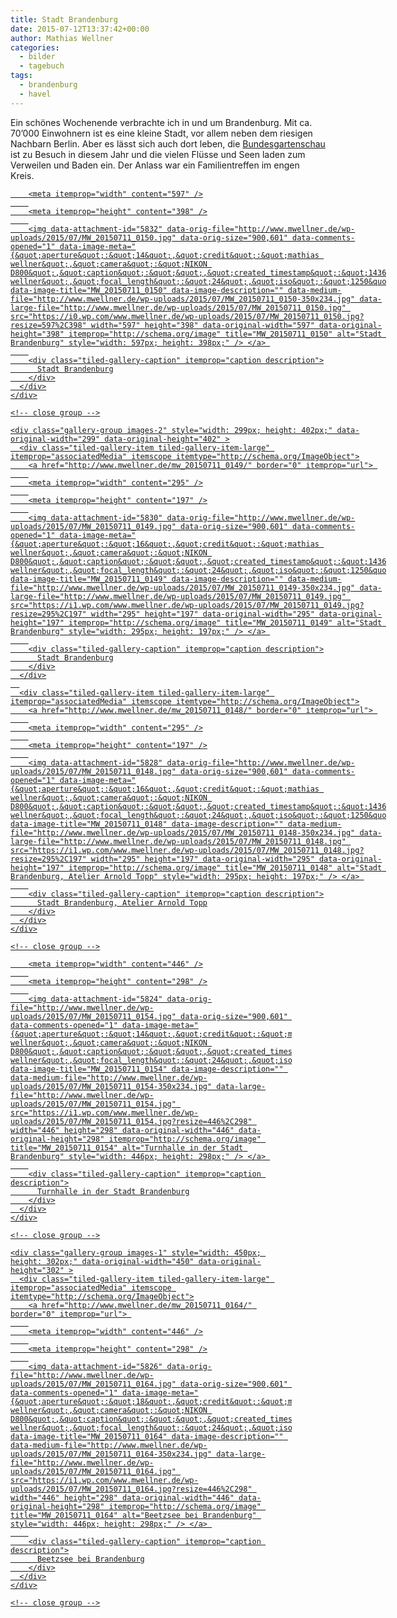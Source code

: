 ```yaml
---
title: Stadt Brandenburg
date: 2015-07-12T13:37:42+00:00
author: Mathias Wellner
categories:
  - bilder
  - tagebuch
tags:
  - brandenburg
  - havel
---
```

Ein schönes Wochenende verbrachte ich in und um Brandenburg. Mit ca. 70&#8217;000 Einwohnern ist es eine kleine Stadt, vor allem neben dem riesigen Nachbarn Berlin. Aber es lässt sich auch dort leben, die <a href="http://www.buga-2015-havelregion.de/" title="BUGA 2015 Havelregion" target="_blank">Bundesgartenschau</a> ist zu Besuch in diesem Jahr und die vielen Flüsse und Seen laden zum Verweilen und Baden ein. Der Anlass war ein Familientreffen im engen Kreis. 

<div class="tiled-gallery type-rectangular tiled-gallery-unresized" data-original-width="900" data-carousel-extra='{&quot;blog_id&quot;:1,&quot;permalink&quot;:&quot;http:\/\/www.mwellner.de\/2015\/07\/12\/stadt-brandenburg\/&quot;,&quot;likes_blog_id&quot;:&quot;9056871&quot;}' itemscope itemtype="http://schema.org/ImageGallery" >
  <div class="gallery-row" style="width: 900px; height: 402px;" data-original-width="900" data-original-height="402" >
    <div class="gallery-group images-1" style="width: 601px; height: 402px;" data-original-width="601" data-original-height="402" >
      <div class="tiled-gallery-item tiled-gallery-item-large" itemprop="associatedMedia" itemscope itemtype="http://schema.org/ImageObject">
        <a href="http://www.mwellner.de/mw_20150711_0150/" border="0" itemprop="url"> 
        
        <meta itemprop="width" content="597" />
        
        <meta itemprop="height" content="398" />
        
        <img data-attachment-id="5832" data-orig-file="http://www.mwellner.de/wp-uploads/2015/07/MW_20150711_0150.jpg" data-orig-size="900,601" data-comments-opened="1" data-image-meta="{&quot;aperture&quot;:&quot;14&quot;,&quot;credit&quot;:&quot;mathias wellner&quot;,&quot;camera&quot;:&quot;NIKON D800&quot;,&quot;caption&quot;:&quot;&quot;,&quot;created_timestamp&quot;:&quot;1436613460&quot;,&quot;copyright&quot;:&quot;mathias wellner&quot;,&quot;focal_length&quot;:&quot;24&quot;,&quot;iso&quot;:&quot;1250&quot;,&quot;shutter_speed&quot;:&quot;0.00125&quot;,&quot;title&quot;:&quot;&quot;,&quot;orientation&quot;:&quot;0&quot;}" data-image-title="MW_20150711_0150" data-image-description="" data-medium-file="http://www.mwellner.de/wp-uploads/2015/07/MW_20150711_0150-350x234.jpg" data-large-file="http://www.mwellner.de/wp-uploads/2015/07/MW_20150711_0150.jpg" src="https://i0.wp.com/www.mwellner.de/wp-uploads/2015/07/MW_20150711_0150.jpg?resize=597%2C398" width="597" height="398" data-original-width="597" data-original-height="398" itemprop="http://schema.org/image" title="MW_20150711_0150" alt="Stadt Brandenburg" style="width: 597px; height: 398px;" /> </a> 
        
        <div class="tiled-gallery-caption" itemprop="caption description">
          Stadt Brandenburg
        </div>
      </div>
    </div>
    
    <!-- close group -->
    
    <div class="gallery-group images-2" style="width: 299px; height: 402px;" data-original-width="299" data-original-height="402" >
      <div class="tiled-gallery-item tiled-gallery-item-large" itemprop="associatedMedia" itemscope itemtype="http://schema.org/ImageObject">
        <a href="http://www.mwellner.de/mw_20150711_0149/" border="0" itemprop="url"> 
        
        <meta itemprop="width" content="295" />
        
        <meta itemprop="height" content="197" />
        
        <img data-attachment-id="5830" data-orig-file="http://www.mwellner.de/wp-uploads/2015/07/MW_20150711_0149.jpg" data-orig-size="900,601" data-comments-opened="1" data-image-meta="{&quot;aperture&quot;:&quot;16&quot;,&quot;credit&quot;:&quot;mathias wellner&quot;,&quot;camera&quot;:&quot;NIKON D800&quot;,&quot;caption&quot;:&quot;&quot;,&quot;created_timestamp&quot;:&quot;1436612851&quot;,&quot;copyright&quot;:&quot;mathias wellner&quot;,&quot;focal_length&quot;:&quot;24&quot;,&quot;iso&quot;:&quot;1250&quot;,&quot;shutter_speed&quot;:&quot;0.001&quot;,&quot;title&quot;:&quot;&quot;,&quot;orientation&quot;:&quot;0&quot;}" data-image-title="MW_20150711_0149" data-image-description="" data-medium-file="http://www.mwellner.de/wp-uploads/2015/07/MW_20150711_0149-350x234.jpg" data-large-file="http://www.mwellner.de/wp-uploads/2015/07/MW_20150711_0149.jpg" src="https://i1.wp.com/www.mwellner.de/wp-uploads/2015/07/MW_20150711_0149.jpg?resize=295%2C197" width="295" height="197" data-original-width="295" data-original-height="197" itemprop="http://schema.org/image" title="MW_20150711_0149" alt="Stadt Brandenburg" style="width: 295px; height: 197px;" /> </a> 
        
        <div class="tiled-gallery-caption" itemprop="caption description">
          Stadt Brandenburg
        </div>
      </div>
      
      <div class="tiled-gallery-item tiled-gallery-item-large" itemprop="associatedMedia" itemscope itemtype="http://schema.org/ImageObject">
        <a href="http://www.mwellner.de/mw_20150711_0148/" border="0" itemprop="url"> 
        
        <meta itemprop="width" content="295" />
        
        <meta itemprop="height" content="197" />
        
        <img data-attachment-id="5828" data-orig-file="http://www.mwellner.de/wp-uploads/2015/07/MW_20150711_0148.jpg" data-orig-size="900,601" data-comments-opened="1" data-image-meta="{&quot;aperture&quot;:&quot;16&quot;,&quot;credit&quot;:&quot;mathias wellner&quot;,&quot;camera&quot;:&quot;NIKON D800&quot;,&quot;caption&quot;:&quot;&quot;,&quot;created_timestamp&quot;:&quot;1436612685&quot;,&quot;copyright&quot;:&quot;mathias wellner&quot;,&quot;focal_length&quot;:&quot;24&quot;,&quot;iso&quot;:&quot;1250&quot;,&quot;shutter_speed&quot;:&quot;0.001&quot;,&quot;title&quot;:&quot;&quot;,&quot;orientation&quot;:&quot;0&quot;}" data-image-title="MW_20150711_0148" data-image-description="" data-medium-file="http://www.mwellner.de/wp-uploads/2015/07/MW_20150711_0148-350x234.jpg" data-large-file="http://www.mwellner.de/wp-uploads/2015/07/MW_20150711_0148.jpg" src="https://i1.wp.com/www.mwellner.de/wp-uploads/2015/07/MW_20150711_0148.jpg?resize=295%2C197" width="295" height="197" data-original-width="295" data-original-height="197" itemprop="http://schema.org/image" title="MW_20150711_0148" alt="Stadt Brandenburg, Atelier Arnold Topp" style="width: 295px; height: 197px;" /> </a> 
        
        <div class="tiled-gallery-caption" itemprop="caption description">
          Stadt Brandenburg, Atelier Arnold Topp
        </div>
      </div>
    </div>
    
    <!-- close group -->
  </div>
  
  <!-- close row -->
  
  <div class="gallery-row" style="width: 900px; height: 302px;" data-original-width="900" data-original-height="302" >
    <div class="gallery-group images-1" style="width: 450px; height: 302px;" data-original-width="450" data-original-height="302" >
      <div class="tiled-gallery-item tiled-gallery-item-large" itemprop="associatedMedia" itemscope itemtype="http://schema.org/ImageObject">
        <a href="http://www.mwellner.de/mw_20150711_0154/" border="0" itemprop="url"> 
        
        <meta itemprop="width" content="446" />
        
        <meta itemprop="height" content="298" />
        
        <img data-attachment-id="5824" data-orig-file="http://www.mwellner.de/wp-uploads/2015/07/MW_20150711_0154.jpg" data-orig-size="900,601" data-comments-opened="1" data-image-meta="{&quot;aperture&quot;:&quot;14&quot;,&quot;credit&quot;:&quot;mathias wellner&quot;,&quot;camera&quot;:&quot;NIKON D800&quot;,&quot;caption&quot;:&quot;&quot;,&quot;created_timestamp&quot;:&quot;1436614168&quot;,&quot;copyright&quot;:&quot;mathias wellner&quot;,&quot;focal_length&quot;:&quot;24&quot;,&quot;iso&quot;:&quot;1250&quot;,&quot;shutter_speed&quot;:&quot;0.00125&quot;,&quot;title&quot;:&quot;&quot;,&quot;orientation&quot;:&quot;0&quot;}" data-image-title="MW_20150711_0154" data-image-description="" data-medium-file="http://www.mwellner.de/wp-uploads/2015/07/MW_20150711_0154-350x234.jpg" data-large-file="http://www.mwellner.de/wp-uploads/2015/07/MW_20150711_0154.jpg" src="https://i1.wp.com/www.mwellner.de/wp-uploads/2015/07/MW_20150711_0154.jpg?resize=446%2C298" width="446" height="298" data-original-width="446" data-original-height="298" itemprop="http://schema.org/image" title="MW_20150711_0154" alt="Turnhalle in der Stadt Brandenburg" style="width: 446px; height: 298px;" /> </a> 
        
        <div class="tiled-gallery-caption" itemprop="caption description">
          Turnhalle in der Stadt Brandenburg
        </div>
      </div>
    </div>
    
    <!-- close group -->
    
    <div class="gallery-group images-1" style="width: 450px; height: 302px;" data-original-width="450" data-original-height="302" >
      <div class="tiled-gallery-item tiled-gallery-item-large" itemprop="associatedMedia" itemscope itemtype="http://schema.org/ImageObject">
        <a href="http://www.mwellner.de/mw_20150711_0164/" border="0" itemprop="url"> 
        
        <meta itemprop="width" content="446" />
        
        <meta itemprop="height" content="298" />
        
        <img data-attachment-id="5826" data-orig-file="http://www.mwellner.de/wp-uploads/2015/07/MW_20150711_0164.jpg" data-orig-size="900,601" data-comments-opened="1" data-image-meta="{&quot;aperture&quot;:&quot;18&quot;,&quot;credit&quot;:&quot;mathias wellner&quot;,&quot;camera&quot;:&quot;NIKON D800&quot;,&quot;caption&quot;:&quot;&quot;,&quot;created_timestamp&quot;:&quot;1436628401&quot;,&quot;copyright&quot;:&quot;mathias wellner&quot;,&quot;focal_length&quot;:&quot;24&quot;,&quot;iso&quot;:&quot;1250&quot;,&quot;shutter_speed&quot;:&quot;0.0008&quot;,&quot;title&quot;:&quot;&quot;,&quot;orientation&quot;:&quot;0&quot;}" data-image-title="MW_20150711_0164" data-image-description="" data-medium-file="http://www.mwellner.de/wp-uploads/2015/07/MW_20150711_0164-350x234.jpg" data-large-file="http://www.mwellner.de/wp-uploads/2015/07/MW_20150711_0164.jpg" src="https://i1.wp.com/www.mwellner.de/wp-uploads/2015/07/MW_20150711_0164.jpg?resize=446%2C298" width="446" height="298" data-original-width="446" data-original-height="298" itemprop="http://schema.org/image" title="MW_20150711_0164" alt="Beetzsee bei Brandenburg" style="width: 446px; height: 298px;" /> </a> 
        
        <div class="tiled-gallery-caption" itemprop="caption description">
          Beetzsee bei Brandenburg
        </div>
      </div>
    </div>
    
    <!-- close group -->
  </div>
  
  <!-- close row -->
</div>